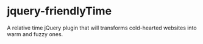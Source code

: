 jquery-friendlyTime
===================

A relative time jQuery plugin that will transforms cold-hearted websites into warm and fuzzy ones.
